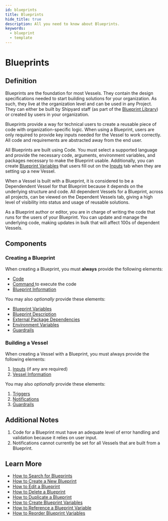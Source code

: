 ```yaml
---
id: blueprints
title: Blueprints
hide_title: true
description: All you need to know about Blueprints.
keywords:
  - blueprint
  - template
---
```


# Blueprints

## Definition

Blueprints are the foundation for most Vessels. They contain the design specifications needed to start building solutions for your organization. As such, they live at the organization level and can be used in any Project. They can either be built by Shipyard staff \(as part of the [Blueprint Library](blueprint-library.md)\) or created by users in your organization.

Blueprints provide a way for technical users to create a reusable piece of code with organization-specific logic. When using a Blueprint, users are only required to provide key inputs needed for the Vessel to work correctly. All code and requirements are abstracted away from the end user.

All Blueprints are built using Code. You must select a supported language and provide the necessary code, arguments, environment variables, and packages necessary to make the Blueprint usable. Additionally, you can create [Blueprint Variables](inputs/blueprint-variables.md) that users fill out on the [Inputs](inputs/inputs-overview.md) tab when they are setting up a new Vessel.

When a Vessel is built with a Blueprint, it is considered to be a Dependendent Vessel for that Blueprint because it depends on the underlying structure and code. All dependent Vessels for a Blueprint, across all projects, can be viewed on the Dependent Vessels tab, giving a high level of visibility into status and usage of reusable solutions.

As a Blueprint author or editor, you are in charge of writing the code that runs for the users of your Blueprint. You can update and manage the underlying code, making updates in bulk that will affect 100s of dependent Vessels.

## Components

### Creating a Blueprint

When creating a Blueprint, you must **always** provide the following elements:

- [Code](code/code-overview)
- [Command ](code/command.md)to execute the code
- [Blueprint Information](settings/information.md)

You may also _optionally_ provide these elements:

- [Blueprint Variables](inputs/blueprint-variables.md)
- [Blueprint Description](inputs/blueprint-description.md)
- [External Package Dependencies](requirements/external-package-dependencies.md)
- [Environment Variables](requirements/environment-variables/)
- [Guardrails](settings/guardrails.md)

### Building a Vessel

When creating a Vessel with a Blueprint, you must always provide the following elements:

1. [Inputs](inputs/inputs-overview.md) \(if any are required\)
2. [Vessel Information](settings/information)

You may also _optionally_ provide these elements:

1. [Triggers](triggers/triggers-overview)
2. [Notifications](settings/notifications)
3. [Guardrails](settings/guardrails)

## Additional Notes

1. Code for a Blueprint must have an adequate level of error handling and validation because it relies on user input.
2. Notifications cannot currently be set for all Vessels that are built from a Blueprint.

## Learn More

- [How to Search for Blueprints](../how-tos/blueprints/search-for-blueprint)
- [How to Create a New Blueprint](../how-tos/blueprints/create-blueprint)
- [How to Edit a Blueprint](../how-tos/blueprints/edit-blueprint)
- [How to Delete a Blueprint](../how-tos/blueprints/delete-blueprint)
- [How to Duplicate a Blueprint](../how-tos/blueprints/duplicate-blueprint)
- [How to Create Blueprint Variables](../how-tos/blueprints/create-blueprint-variables)
- [How to Reference a Blueprint Variable](../how-tos/blueprints/reference-blueprint-variables)
- [How to Reorder Blueprint Variables](../how-tos/blueprints/reorder-blueprint-variables)
